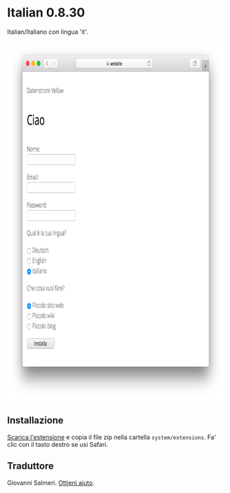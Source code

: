 # Italian 0.8.30

Italian/Italiano con lingua 'it'.

<p align="center"><img src="italian-screenshot.png?raw=true" width="795" height="836" alt="Screenshot"></p>

## Installazione

[Scarica l'estensione](https://github.com/datenstrom/yellow-extensions/raw/master/zip/italian.zip) e copia il file zip nella cartella `system/extensions`. Fa' clic con il tasto destro se usi Safari.

## Traduttore

Giovanni Salmeri. [Ottieni aiuto](https://datenstrom.se/yellow/help/).
